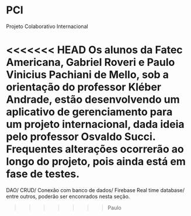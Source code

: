 # PCI
Projeto Colaborativo Internacional

<<<<<<< HEAD
Os alunos da Fatec Americana, Gabriel Roveri e Paulo Vinicius Pachiani de Mello, sob a orientação do professor Kléber Andrade, estão desenvolvendo
um aplicativo de gerenciamento para um projeto internacional, dada ideia pelo professor Osvaldo Succi.
Frequentes alterações ocorrerão ao longo do projeto, pois ainda está em fase de testes.
=======
DAO/ CRUD/ Conexão com banco de dados/ Firebase Real time database/ entre outros, poderão ser enconrados nesta seção.
>>>>>>> Paulo
